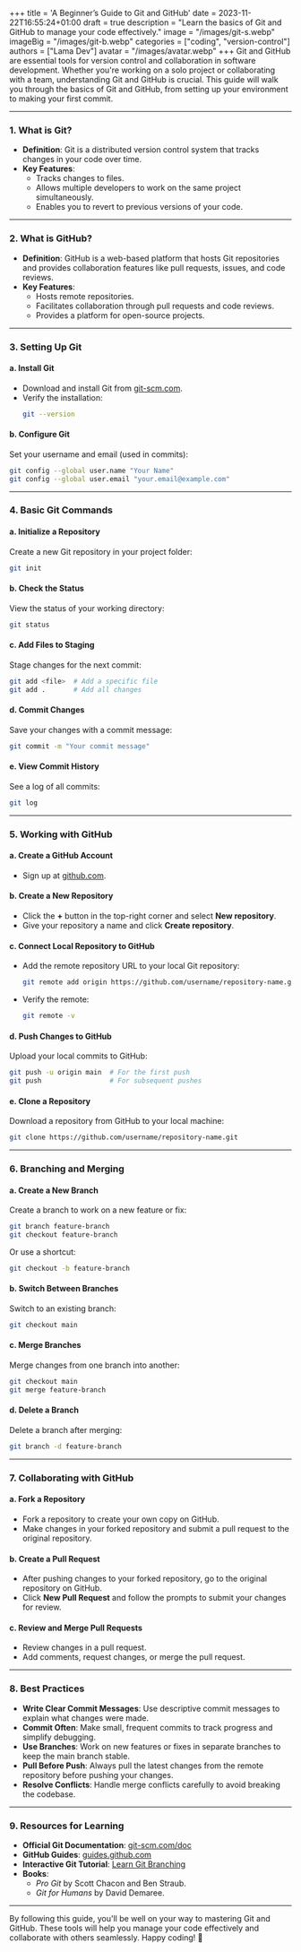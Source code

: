 +++
title = 'A Beginner’s Guide to Git and GitHub'
date = 2023-11-22T16:55:24+01:00
draft = true
description = "Learn the basics of Git and GitHub to manage your code effectively."
image = "/images/git-s.webp"
imageBig = "/images/git-b.webp"
categories = ["coding", "version-control"]
authors = ["Lama Dev"]
avatar = "/images/avatar.webp"
+++
Git and GitHub are essential tools for version control and collaboration in software development. Whether you're working on a solo project or collaborating with a team, understanding Git and GitHub is crucial. This guide will walk you through the basics of Git and GitHub, from setting up your environment to making your first commit.

---

### 1. **What is Git?**
   - **Definition**: Git is a distributed version control system that tracks changes in your code over time.
   - **Key Features**:
     - Tracks changes to files.
     - Allows multiple developers to work on the same project simultaneously.
     - Enables you to revert to previous versions of your code.

---

### 2. **What is GitHub?**
   - **Definition**: GitHub is a web-based platform that hosts Git repositories and provides collaboration features like pull requests, issues, and code reviews.
   - **Key Features**:
     - Hosts remote repositories.
     - Facilitates collaboration through pull requests and code reviews.
     - Provides a platform for open-source projects.

---

### 3. **Setting Up Git**
   #### a. **Install Git**
   - Download and install Git from [git-scm.com](https://git-scm.com/).
   - Verify the installation:
     ```bash
     git --version
     ```

   #### b. **Configure Git**
   Set your username and email (used in commits):
   ```bash
   git config --global user.name "Your Name"
   git config --global user.email "your.email@example.com"
   ```

---

### 4. **Basic Git Commands**
   #### a. **Initialize a Repository**
   Create a new Git repository in your project folder:
   ```bash
   git init
   ```

   #### b. **Check the Status**
   View the status of your working directory:
   ```bash
   git status
   ```

   #### c. **Add Files to Staging**
   Stage changes for the next commit:
   ```bash
   git add <file>  # Add a specific file
   git add .       # Add all changes
   ```

   #### d. **Commit Changes**
   Save your changes with a commit message:
   ```bash
   git commit -m "Your commit message"
   ```

   #### e. **View Commit History**
   See a log of all commits:
   ```bash
   git log
   ```

---

### 5. **Working with GitHub**
   #### a. **Create a GitHub Account**
   - Sign up at [github.com](https://github.com/).

   #### b. **Create a New Repository**
   - Click the **+** button in the top-right corner and select **New repository**.
   - Give your repository a name and click **Create repository**.

   #### c. **Connect Local Repository to GitHub**
   - Add the remote repository URL to your local Git repository:
     ```bash
     git remote add origin https://github.com/username/repository-name.git
     ```
   - Verify the remote:
     ```bash
     git remote -v
     ```

   #### d. **Push Changes to GitHub**
   Upload your local commits to GitHub:
   ```bash
   git push -u origin main  # For the first push
   git push                 # For subsequent pushes
   ```

   #### e. **Clone a Repository**
   Download a repository from GitHub to your local machine:
   ```bash
   git clone https://github.com/username/repository-name.git
   ```

---

### 6. **Branching and Merging**
   #### a. **Create a New Branch**
   Create a branch to work on a new feature or fix:
   ```bash
   git branch feature-branch
   git checkout feature-branch
   ```
   Or use a shortcut:
   ```bash
   git checkout -b feature-branch
   ```

   #### b. **Switch Between Branches**
   Switch to an existing branch:
   ```bash
   git checkout main
   ```

   #### c. **Merge Branches**
   Merge changes from one branch into another:
   ```bash
   git checkout main
   git merge feature-branch
   ```

   #### d. **Delete a Branch**
   Delete a branch after merging:
   ```bash
   git branch -d feature-branch
   ```

---

### 7. **Collaborating with GitHub**
   #### a. **Fork a Repository**
   - Fork a repository to create your own copy on GitHub.
   - Make changes in your forked repository and submit a pull request to the original repository.

   #### b. **Create a Pull Request**
   - After pushing changes to your forked repository, go to the original repository on GitHub.
   - Click **New Pull Request** and follow the prompts to submit your changes for review.

   #### c. **Review and Merge Pull Requests**
   - Review changes in a pull request.
   - Add comments, request changes, or merge the pull request.

---

### 8. **Best Practices**
   - **Write Clear Commit Messages**: Use descriptive commit messages to explain what changes were made.
   - **Commit Often**: Make small, frequent commits to track progress and simplify debugging.
   - **Use Branches**: Work on new features or fixes in separate branches to keep the main branch stable.
   - **Pull Before Push**: Always pull the latest changes from the remote repository before pushing your changes.
   - **Resolve Conflicts**: Handle merge conflicts carefully to avoid breaking the codebase.

---

### 9. **Resources for Learning**
   - **Official Git Documentation**: [git-scm.com/doc](https://git-scm.com/doc)
   - **GitHub Guides**: [guides.github.com](https://guides.github.com/)
   - **Interactive Git Tutorial**: [Learn Git Branching](https://learngitbranching.js.org/)
   - **Books**:
     - *Pro Git* by Scott Chacon and Ben Straub.
     - *Git for Humans* by David Demaree.

---

By following this guide, you'll be well on your way to mastering Git and GitHub. These tools will help you manage your code effectively and collaborate with others seamlessly. Happy coding! 🚀
